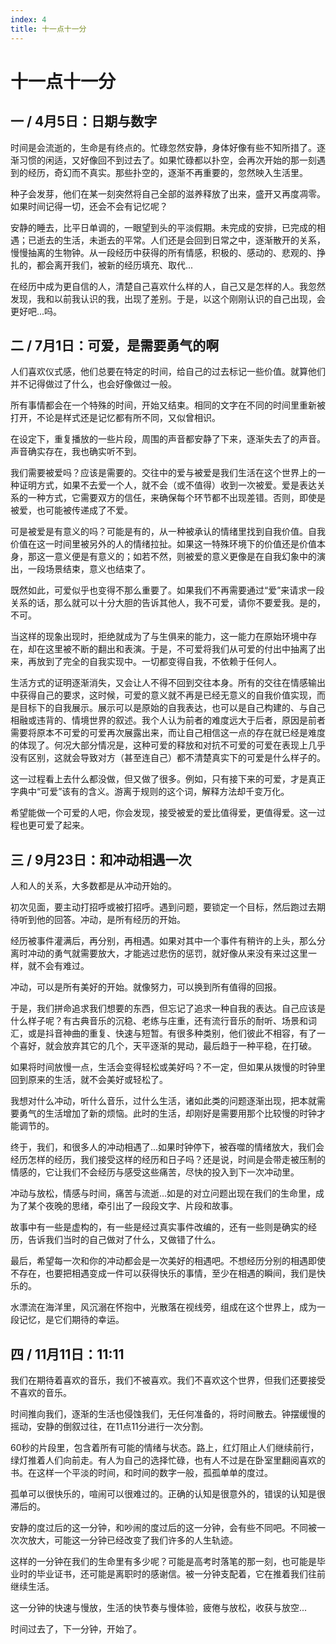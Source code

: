 ```yaml
---
index: 4
title: 十一点十一分
---
```


# 十一点十一分
## 一 / 4月5日：日期与数字

时间是会流逝的，生命是有终点的。忙碌忽然安静，身体好像有些不知所措了。逐渐习惯的闲适，又好像回不到过去了。如果忙碌都以扑空，会再次开始的那一刻遇到的经历，奇幻而不真实。那些扑空的，逐渐不再重要的，忽然映入生活里。

种子会发芽，他们在某一刻突然将自己全部的滋养释放了出来，盛开又再度凋零。如果时间记得一切，还会不会有记忆呢？

安静的睡去，比平日单调的，一眼望到头的平淡假期。未完成的安排，已完成的相遇；已逝去的生活，未逝去的平常。人们还是会回到日常之中，逐渐散开的关系，慢慢抽离的生物钟。从一段经历中获得的所有情感，积极的、感动的、悲观的、挣扎的，都会离开我们，被新的经历填充、取代...

在经历中成为更自信的人，清楚自己喜欢什么样的人，自己又是怎样的人。我忽然发现，我和以前我认识的我，出现了差别。于是，以这个刚刚认识的自己出现，会更好吧...吗。

## 二 / 7月1日：可爱，是需要勇气的啊

人们喜欢仪式感，他们总要在特定的时间，给自己的过去标记一些价值。就算他们并不记得做过了什么，也会好像做过一般。

所有事情都会在一个特殊的时间，开始又结束。相同的文字在不同的时间里重新被打开，不论是样式还是记忆都有所不同，又似曾相识。

在设定下，重复播放的一些片段，周围的声音都安静了下来，逐渐失去了的声音。声音确实存在，我也确实听不到。

我们需要被爱吗？应该是需要的。交往中的爱与被爱是我们生活在这个世界上的一种证明方式，如果不去爱一个人，就不会（或不值得）收到一次被爱。爱是表达关系的一种方式，它需要双方的信任，来确保每个环节都不出现差错。否则，即使是被爱，也可能被传递成了不爱。

可是被爱是有意义的吗？可能是有的，从一种被承认的情绪里找到自我价值。自我价值在这一时间里被另外的人的情绪拉扯。如果这一特殊环境下的价值还是价值本身，那这一意义便是有意义的；如若不然，则被爱的意义更像是在自我幻象中的演出，一段场景结束，意义也结束了。

既然如此，可爱似乎也变得不那么重要了。如果我们不再需要通过“爱”来请求一段关系的话，那么就可以十分大胆的告诉其他人，我不可爱，请你不要爱我。是的，不可。

当这样的现象出现时，拒绝就成为了与生俱来的能力，这一能力在原始环境中存在，却在这里被不断的翻出和表演。于是，不可爱将我们从可爱的付出中抽离了出来，再放到了完全的自我实现中。一切都变得自我，不依赖于任何人。

生活方式的证明逐渐消失，又会让人不得不回到交往本身。所有的交往在情感输出中获得自己的要求，这时候，可爱的意义就不再是已经无意义的自我价值实现，而是目标下的自我展示。展示可以是原始的自我表达，也可以是自己构建的、与自己相融或违背的、情境世界的叙述。我个人认为前者的难度远大于后者，原因是前者需要将原本不可爱的可爱再次展露出来，而让自己相信这一点的存在就已经是难度的体现了。何况大部分情况是，这种可爱的释放和对抗不可爱的可爱在表现上几乎没有区别，这就会导致对方（甚至连自己）都不清楚真实下的可爱是什么样子的。

这一过程看上去什么都没做，但又做了很多。例如，只有接下来的可爱，才是真正字典中“可爱”该有的含义。游离于规则的这个词，解释方法却千变万化。

希望能做一个可爱的人吧，你会发现，接受被爱的爱比值得爱，更值得爱。这一过程也更可爱了起来。



## 三 / 9月23日：和冲动相遇一次

人和人的关系，大多数都是从冲动开始的。

初次见面，要主动打招呼或被打招呼。遇到问题，要锁定一个目标，然后跑过去期待听到他的回答。冲动，是所有经历的开始。

经历被事件灌满后，再分别，再相遇。如果对其中一个事件有稍许的上头，那么分离时冲动的勇气就需要放大，才能逃过悲伤的惩罚，就好像从来没有来过这里一样，就不会有难过。

冲动，可以是所有美好的开始。就像努力，可以换到所有值得的回报。

于是，我们拼命追求我们想要的东西，但忘记了追求一种自我的表达。自己应该是什么样子呢？有古典音乐的沉稳、老练与庄重，还有流行音乐的耐听、场景和词汇，或是抖音神曲的重复、快速与短暂。有很多种类别，他们彼此不相容，有了一个喜好，就会放弃其它的几个，天平逐渐的晃动，最后趋于一种平稳，在打破。

如果将时间放慢一点，生活会变得轻松或美好吗？不一定，但如果从拨慢的时钟里回到原来的生活，就不会美好或轻松了。

我想对什么冲动，听什么音乐，过什么生活，诸如此类的问题逐渐出现，把本就需要勇气的生活增加了新的烦恼。此时的生活，却刚好是需要用那个比较慢的时钟才能调节的。

终于，我们，和很多人的冲动相遇了...如果时钟停下，被吞噬的情绪放大，我们会经历怎样的经历，我们接受这样的经历和日子吗？还是说，时间是会带走被压制的情感的，它让我们不会经历与感受这些痛苦，尽快的投入到下一次冲动里。

冲动与放松，情感与时间，痛苦与流逝...如是的对立问题出现在我们的生命里，成为了某个夜晚的思绪，牵引出了一段段文字、片段和故事。

故事中有一些是虚构的，有一些是经过真实事件改编的，还有一些则是确实的经历，告诉我们当时的自己做对了什么，又做错了什么。

最后，希望每一次和你的冲动都会是一次美好的相遇吧。不想经历分别的相遇即使不存在，也要把相遇变成一件可以获得快乐的事情，至少在相遇的瞬间，我们是快乐的。

水漂流在海洋里，风沉溺在怀抱中，光散落在视线旁，组成在这个世界上，成为一段记忆，是它们期待的幸运。

## 四 / 11月11日：11:11

我们在期待着喜欢的音乐，我们不被喜欢。我们不喜欢这个世界，但我们还要接受不喜欢的音乐。

时间推向我们，逐渐的生活也侵蚀我们，无任何准备的，将时间散去。钟摆缓慢的摇动，安静的倒叙过往，在11点11分进行一次分割。

60秒的片段里，包含着所有可能的情绪与状态。路上，红灯阻止人们继续前行，绿灯推着人们向前走。有人为自己的选择忙碌，也有人不过是在卧室里翻阅喜欢的书。在这样一个平淡的时间，和时间的数字一般，孤孤单单的度过。

孤单可以很快乐的，喧闹可以很难过的。正确的认知是很意外的，错误的认知是很滞后的。

安静的度过后的这一分钟，和吵闹的度过后的这一分钟，会有些不同吧。不同被一次次放大，可能这一分钟已经改变了我们许多的人生轨迹。

这样的一分钟在我们的生命里有多少呢？可能是高考时落笔的那一刻，也可能是毕业时的毕业证书，还可能是离职时的感谢信。被一分钟支配着，它在推着我们往前继续生活。

这一分钟的快速与慢放，生活的快节奏与慢体验，疲倦与放松，收获与放空...

时间过去了，下一分钟，开始了。